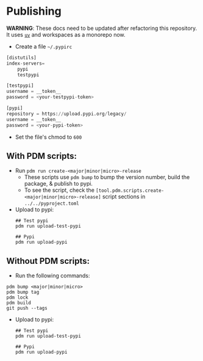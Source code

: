 # Publishing

**WARNING**: These docs need to be updated after refactoring this repository. It uses [`uv`](https://docs.astral.sh) and workspaces as a monorepo now.

- Create a file `~/.pypirc`
``` py linenums="1" title="~/.pypirc"
[distutils]
index-servers=
    pypi
    testpypi

[testpypi]
username = __token__ 
password = <your-testpypi-token>

[pypi]
repository = https://upload.pypi.org/legacy/
username = __token__
password = <your-pypi-token>
```
  - Set the file's chmod to `600`

## With PDM scripts:
  - Run `pdm run create-<major|minor|micro>-release`
    - These scripts use `pdm bump` to bump the version number, build the package, & publish to pypi.
    - To see the script, check the `[tool.pdm.scripts.create-<major|minor|micro>-release]` script sections in `../../pyproject.toml`
  - Upload to pypi:
    ```
    ## Test pypi
    pdm run upload-test-pypi

    ## Pypi
    pdm run upload-pypi
    ```

## Without PDM scripts:
  - Run the following commands:
  ```
  pdm bump <major|minor|micro>
  pdm bump tag
  pdm lock
  pdm build
  git push --tags
  ```
  - Upload to pypi:
    ```
    ## Test pypi
    pdm run upload-test-pypi

    ## Pypi
    pdm run upload-pypi
    ```
